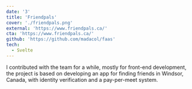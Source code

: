 ```yaml
---
date: '3'
title: 'Friendpals'
cover: './friendpals.png'
external: 'https://www.friendpals.ca/'
cta: 'https://www.friendpals.ca/'
github: 'https://github.com/madacol/faas'
tech:
  - Svelte
---
```


I contributed with the team for a while, mostly for front-end development, the project is based on developing an app for finding friends in Windsor, Canada, with identity verification and a pay-per-meet system.